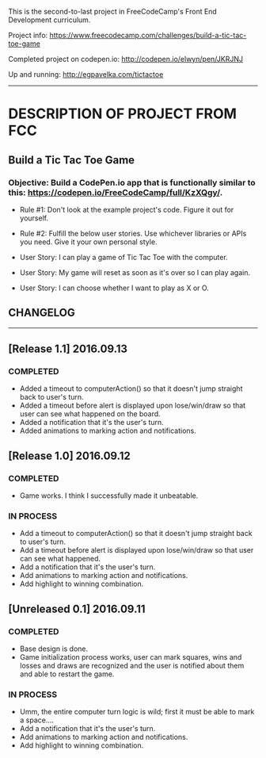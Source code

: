 This is the second-to-last project in FreeCodeCamp's Front End Development curriculum.

Project info: https://www.freecodecamp.com/challenges/build-a-tic-tac-toe-game

Completed project on codepen.io: http://codepen.io/elwyn/pen/JKRJNJ

Up and running: http://egpavelka.com/tictactoe

____________________________________________

# DESCRIPTION OF PROJECT FROM FCC

## Build a Tic Tac Toe Game

### Objective: Build a CodePen.io app that is functionally similar to this: https://codepen.io/FreeCodeCamp/full/KzXQgy/.

- Rule #1: Don't look at the example project's code. Figure it out for yourself.

- Rule #2: Fulfill the below user stories. Use whichever libraries or APIs you need. Give it your own personal style.

- User Story: I can play a game of Tic Tac Toe with the computer.

- User Story: My game will reset as soon as it's over so I can play again.

- User Story: I can choose whether I want to play as X or O.


## CHANGELOG
____________________________________________
## [Release 1.1] 2016.09.13
### COMPLETED
- Added a timeout to computerAction() so that it doesn't jump straight back to user's turn.
- Added a timeout before alert is displayed upon lose/win/draw so that user can see what happened on the board.
- Added a notification that it's the user's turn.
- Added animations to marking action and notifications.

## [Release 1.0] 2016.09.12
### COMPLETED
- Game works.  I think I successfully made it unbeatable.

### IN PROCESS
- Add a timeout to computerAction() so that it doesn't jump straight back to user's turn.
- Add a timeout before alert is displayed upon lose/win/draw so that user can see what happened.
- Add a notification that it's the user's turn.
- Add animations to marking action and notifications.
- Add highlight to winning combination.

## [Unreleased 0.1] 2016.09.11
### COMPLETED
- Base design is done.
- Game initialization process works, user can mark squares, wins and losses and draws are recognized and the user is notified about them and able to restart the game.

### IN PROCESS
- Umm, the entire computer turn logic is wild; first it must be able to mark a space....
- Add a notification that it's the user's turn.
- Add animations to marking action and notifications.
- Add highlight to winning combination.
